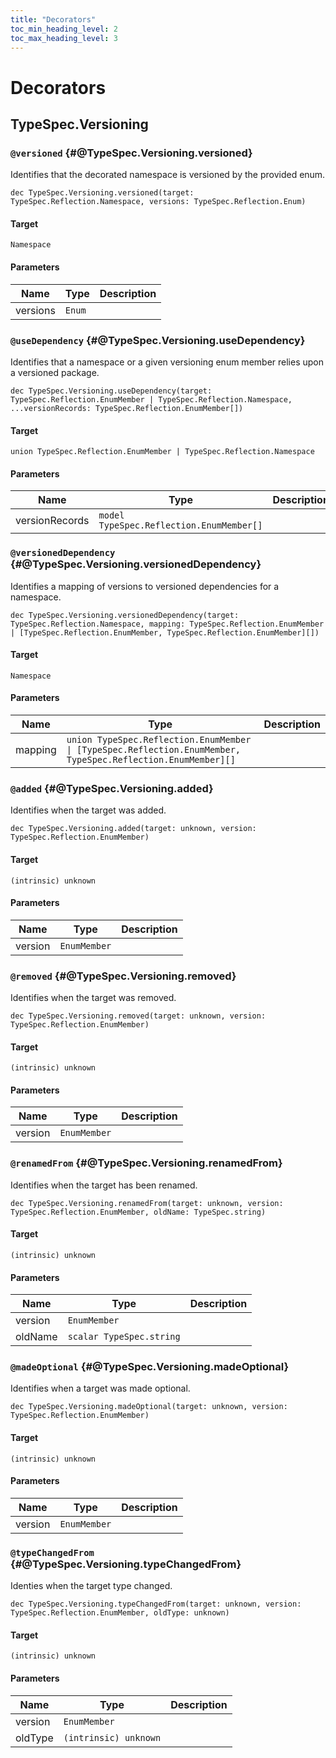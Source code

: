 ```yaml
---
title: "Decorators"
toc_min_heading_level: 2
toc_max_heading_level: 3
---
```


# Decorators

## TypeSpec.Versioning

### `@versioned` {#@TypeSpec.Versioning.versioned}

Identifies that the decorated namespace is versioned by the provided enum.

```typespec
dec TypeSpec.Versioning.versioned(target: TypeSpec.Reflection.Namespace, versions: TypeSpec.Reflection.Enum)
```

#### Target

`Namespace`

#### Parameters

| Name     | Type   | Description |
| -------- | ------ | ----------- |
| versions | `Enum` |             |

### `@useDependency` {#@TypeSpec.Versioning.useDependency}

Identifies that a namespace or a given versioning enum member relies upon a versioned package.

```typespec
dec TypeSpec.Versioning.useDependency(target: TypeSpec.Reflection.EnumMember | TypeSpec.Reflection.Namespace, ...versionRecords: TypeSpec.Reflection.EnumMember[])
```

#### Target

`union TypeSpec.Reflection.EnumMember | TypeSpec.Reflection.Namespace`

#### Parameters

| Name           | Type                                     | Description |
| -------------- | ---------------------------------------- | ----------- |
| versionRecords | `model TypeSpec.Reflection.EnumMember[]` |             |

### `@versionedDependency` {#@TypeSpec.Versioning.versionedDependency}

Identifies a mapping of versions to versioned dependencies for a namespace.

```typespec
dec TypeSpec.Versioning.versionedDependency(target: TypeSpec.Reflection.Namespace, mapping: TypeSpec.Reflection.EnumMember | [TypeSpec.Reflection.EnumMember, TypeSpec.Reflection.EnumMember][])
```

#### Target

`Namespace`

#### Parameters

| Name    | Type                                                                                                         | Description |
| ------- | ------------------------------------------------------------------------------------------------------------ | ----------- |
| mapping | `union TypeSpec.Reflection.EnumMember \| [TypeSpec.Reflection.EnumMember, TypeSpec.Reflection.EnumMember][]` |             |

### `@added` {#@TypeSpec.Versioning.added}

Identifies when the target was added.

```typespec
dec TypeSpec.Versioning.added(target: unknown, version: TypeSpec.Reflection.EnumMember)
```

#### Target

`(intrinsic) unknown`

#### Parameters

| Name    | Type         | Description |
| ------- | ------------ | ----------- |
| version | `EnumMember` |             |

### `@removed` {#@TypeSpec.Versioning.removed}

Identifies when the target was removed.

```typespec
dec TypeSpec.Versioning.removed(target: unknown, version: TypeSpec.Reflection.EnumMember)
```

#### Target

`(intrinsic) unknown`

#### Parameters

| Name    | Type         | Description |
| ------- | ------------ | ----------- |
| version | `EnumMember` |             |

### `@renamedFrom` {#@TypeSpec.Versioning.renamedFrom}

Identifies when the target has been renamed.

```typespec
dec TypeSpec.Versioning.renamedFrom(target: unknown, version: TypeSpec.Reflection.EnumMember, oldName: TypeSpec.string)
```

#### Target

`(intrinsic) unknown`

#### Parameters

| Name    | Type                     | Description |
| ------- | ------------------------ | ----------- |
| version | `EnumMember`             |             |
| oldName | `scalar TypeSpec.string` |             |

### `@madeOptional` {#@TypeSpec.Versioning.madeOptional}

Identifies when a target was made optional.

```typespec
dec TypeSpec.Versioning.madeOptional(target: unknown, version: TypeSpec.Reflection.EnumMember)
```

#### Target

`(intrinsic) unknown`

#### Parameters

| Name    | Type         | Description |
| ------- | ------------ | ----------- |
| version | `EnumMember` |             |

### `@typeChangedFrom` {#@TypeSpec.Versioning.typeChangedFrom}

Identies when the target type changed.

```typespec
dec TypeSpec.Versioning.typeChangedFrom(target: unknown, version: TypeSpec.Reflection.EnumMember, oldType: unknown)
```

#### Target

`(intrinsic) unknown`

#### Parameters

| Name    | Type                  | Description |
| ------- | --------------------- | ----------- |
| version | `EnumMember`          |             |
| oldType | `(intrinsic) unknown` |             |
